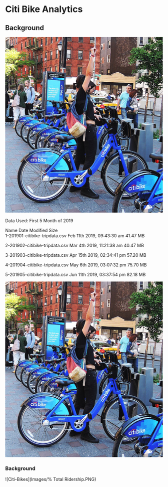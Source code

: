 # Citi Bike Analytics

## Background

![Citi-Bikes](Images/citi-bike-station-bikes.jpg)

Data Used: First 5 Month of 2019

   Name	                        Date Modified	            Size	
 1-201901-citibike-tripdata.csv	Feb 11th 2019, 09:43:30 am	41.47 MB	
 
 2-201902-citibike-tripdata.csv	Mar 4th 2019, 11:21:38 am	40.47 MB	
 
 3-201903-citibike-tripdata.csv	Apr 15th 2019, 02:34:41 pm	57.20 MB	
 
 4-201904-citibike-tripdata.csv	May 6th 2019, 03:07:32 pm	75.70 MB	
 
 5-201905-citibike-tripdata.csv	Jun 11th 2019, 03:37:54 pm 82.18 MB

![Citi-Bikes](Images/citi-bike-station-bikes.jpg)

### Background
![Citi-Bikes](Images/% Total Ridership.PNG)



